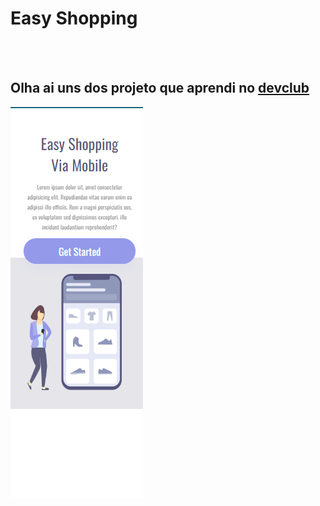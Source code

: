 <h1>Easy Shopping </h1>
<br>
<br>

<h2> Olha ai uns dos projeto que aprendi no <a href="http://rodolfomori.com.br/devclub">devclub</a> </h2>


<img src="https://github.com/marcotdsr/Easy-Shopping-oficial/blob/master/imagens/easy-shopping%20mobile.png?raw=true" />
